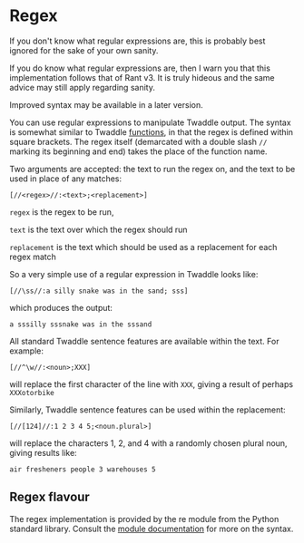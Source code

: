 # Regex

If you don't know what regular expressions are, this is probably best
ignored for the sake of your own sanity. 

If you do know what regular expressions are, then I warn you that this 
implementation follows that of Rant v3. It is truly hideous and the same
advice may still apply regarding sanity.

Improved syntax may be available in a later version.

You can use regular expressions to manipulate Twaddle output. The syntax is 
somewhat similar to Twaddle [functions](functions.md), in that the regex is
defined within square brackets. The regex itself (demarcated with a double 
slash `//` marking its beginning and end) takes the place of the function 
name. 

Two arguments are accepted: the text to run the regex on, and the text to be
used in place of any matches:

`[//<regex>//:<text>;<replacement>]`

`regex` is the regex to be run,

`text` is the text over which the regex should run

`replacement` is the text which should be used as a replacement for each regex match

So a very simple use of a regular expression in Twaddle looks like:

`[//\ss//:a silly snake was in the sand; sss]`

which produces the output:

 `a sssilly sssnake was in the sssand`

All standard Twaddle sentence features are available within the text.
For example:

`[//^\w//:<noun>;XXX]`

will replace the first character of the line with `XXX`, giving a result of
perhaps `XXXotorbike`

Similarly, Twaddle sentence features can be used within the replacement:

`[//[124]//:1 2 3 4 5;<noun.plural>]`

will replace the characters 1, 2, and 4 with a randomly chosen plural noun, 
giving results like:

`air fresheners people 3 warehouses 5`

## Regex flavour

The regex implementation is provided by the re module from the Python
standard library. Consult the 
[module documentation](https://docs.python.org/3/library/re.html#module-re)
for more on the syntax. 


